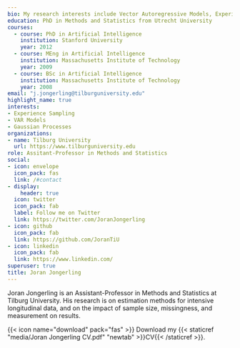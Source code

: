 ```yaml
---
bio: My research interests include Vector Autoregressive Models, Experience Sampling, (Intensive) Longitudinal Modeling, Multilevel Analysis, Bayesian Statistics, and Gaussian Processes.
education: PhD in Methods and Statistics from Utrecht University
courses:
  - course: PhD in Artificial Intelligence
    institution: Stanford University
    year: 2012
  - course: MEng in Artificial Intelligence
    institution: Massachusetts Institute of Technology
    year: 2009
  - course: BSc in Artificial Intelligence
    institution: Massachusetts Institute of Technology
    year: 2008
email: "j.jongerling@tilburguniversity.edu"
highlight_name: true
interests:
- Experience Sampling
- VAR Models
- Gaussian Processes
organizations:
- name: Tilburg University
  url: https://www.tilburguniversity.edu
role: Assitant-Professor in Methods and Statistics
social:
- icon: envelope
  icon_pack: fas
  link: /#contact
- display:
    header: true
  icon: twitter
  icon_pack: fab
  label: Follow me on Twitter
  link: https://twitter.com/JoranJongerling
- icon: github
  icon_pack: fab
  link: https://github.com/JoranTiU
- icon: linkedin
  icon_pack: fab
  link: https://www.linkedin.com/
superuser: true
title: Joran Jongerling
---
```


Joran Jongerling is an Assistant-Professor in Methods and Statistics at Tilburg University. His research is on estimation methods for intensive longitudinal data, and on the impact of sample size, missingness, and measurement on results.


{{< icon name="download" pack="fas" >}} Download my {{< staticref "media/Joran Jongerling CV.pdf" "newtab" >}}CV{{< /staticref >}}.
